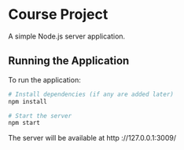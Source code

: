 # Course Project

A simple Node.js server application.

## Running the Application

To run the application:

```bash
# Install dependencies (if any are added later)
npm install

# Start the server
npm start
```

The server will be available at  http ://127.0.0.1:3009/ 
